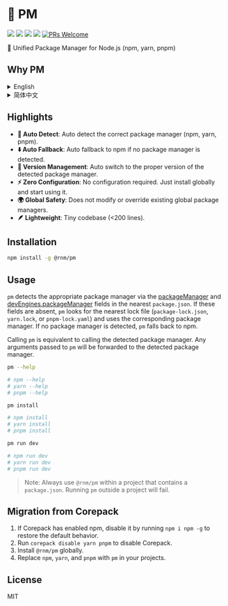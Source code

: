 # 💼 PM

[![](https://img.shields.io/npm/l/@rnm/pm.svg)](https://github.com/rnmjs/pm/blob/main/LICENSE)
[![](https://img.shields.io/npm/v/@rnm/pm.svg)](https://www.npmjs.com/package/@rnm/pm)
[![](https://img.shields.io/npm/dm/@rnm/pm.svg)](https://www.npmjs.com/package/@rnm/pm)
[![](https://packagephobia.com/badge?p=@rnm/pm)](https://packagephobia.com/result?p=@rnm/pm)
[![PRs Welcome](https://img.shields.io/badge/PRs-welcome-brightgreen.svg)](https://github.com/rnmjs/pm?tab=readme-ov-file#contributing)

💼 Unified Package Manager for Node.js (npm, yarn, pnpm)

## Why PM

<details>
<summary>English</summary>

Regarding the usage scenarios of package managers like npm, yarn, and pnpm, we can divide them into two categories:

- **Global Scope**: When installing global CLI tools, such as `tsx`, `pm2`, `serve`, etc., it is recommended to use **npm** for installation.
- **Project Scope**: During project development, it is recommended to use the package manager and version required by the project.

The former is easy to achieve because npm is already installed on your system by default with Node.js. You just need to run `npm i -g <package>` to globally install the CLI tool you want.

However, there has never been a good solution for the latter. When developing multiple projects, developers often need to manually switch between package managers and their versions across projects. If the wrong package manager or version is chosen, it can often lead to bugs or even prevent the project from running, which is a mental burden on developers. Corepack is one solution, but it is still not perfect, as it does not automatically enable npm and still requires attention to which package manager the project uses, without automatic detection.

To solve the problem of automatically switching package managers during project development, `@rnm/pm` was created. It allows you to automatically, seamlessly, and with zero configuration use the correct package manager and its version.

In summary: **Use npm for installing global CLI tools, and use `@rnm/pm` for daily project development!**

</details>

<details>
<summary>简体中文</summary>

关于 npm、yarn、pnpm 等包管理器的使用场景，我们可以分为 2 种情况：

- **全局维度**：安装全局 CLI 工具时，例如 `tsx`、`pm2`、`serve` 等，推荐使用 **npm** 来安装它们。
- **项目维度**：开发项目时，则推荐使用项目要求的包管理器和要求的版本来开发。

前者很容易做到，因为 npm 已经默认随着 Node.js 安装在你的系统中，你只需要 `npm i -g <package>` 即可全局安装你想要的 CLI 工具。

然而后者一直没有很好的解决方案，在开发多个项目时，开发者经常需要在项目间反复手动切换包管理器以及包管理器的版本。一旦包管理器和版本选择不对，往往会给项目带来 Bug，甚至运行不起来，这对开发者来说是一个心智负担。Corepack 是解决方案之一，但仍然不够完美，一来不自动启用 npm，二来仍然需要关注项目使用的是哪个包管理，不能自动检测。

为了解决项目开发时手动切换包管理器的痛点，`@rnm/pm` 应运而生。它能让你自动、无缝、零配置地使用正确的包管理器及其版本。

总之，我们推荐：

- **全局 CLI 工具**：继续使用 npm 安装。
- **项目开发**：统一使用 `@rnm/pm`，而非 npm、yarn、pnpm，以享受自动化的便利。

</details>

## Highlights

- **🎯 Auto Detect**: Auto detect the correct package manager (npm, yarn, pnpm).
- **⬇️ Auto Fallback**: Auto fallback to npm if no package manager is detected.
- **🔀 Version Management**: Auto switch to the proper version of the detected package manager.
- **⚡️ Zero Configuration**: No configuration required. Just install globally and start using it.
- **🌍 Global Safety**: Does not modify or override existing global package managers.
- **🪶 Lightweight**: Tiny codebase (<200 lines).

## Installation

```bash
npm install -g @rnm/pm
```

## Usage

`pm` detects the appropriate package manager via the [packageManager](https://nodejs.org/api/packages.html#packagemanager) and [devEngines.packageManager](https://docs.npmjs.com/cli/v11/configuring-npm/package-json#devengines) fields in the nearest `package.json`. If these fields are absent, `pm` looks for the nearest lock file (`package-lock.json`, `yarn.lock`, or `pnpm-lock.yaml`) and uses the corresponding package manager. If no package manager is detected, `pm` falls back to npm.

Calling `pm` is equivalent to calling the detected package manager. Any arguments passed to `pm` will be forwarded to the detected package manager.

```bash
pm --help

# npm --help
# yarn --help
# pnpm --help
```

```bash
pm install

# npm install
# yarn install
# pnpm install
```

```bash
pm run dev

# npm run dev
# yarn run dev
# pnpm run dev
```

> Note: Always use `@rnm/pm` within a project that contains a `package.json`. Running `pm` outside a project will fail.

## Migration from Corepack

1. If Corepack has enabled npm, disable it by running `npm i npm -g` to restore the default behavior.
2. Run `corepack disable yarn pnpm` to disable Corepack.
3. Install `@rnm/pm` globally.
4. Replace `npm`, `yarn`, and `pnpm` with `pm` in your projects.

## License

MIT
